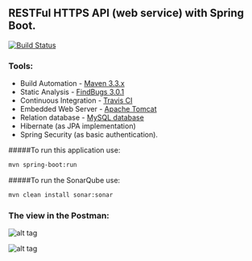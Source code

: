 ## RESTFul HTTPS API (web service) with Spring Boot.

[![Build Status](https://travis-ci.org/OKaluzny/Spring-Boot-RESTFul-Web-Services-CRUD.svg?branch=master)](https://travis-ci.org/OKaluzny/Spring-Boot-RESTFul-Web-Services-CRUD)

### Tools:

* Build Automation - [Maven 3.3.x](https://maven.apache.org/)
* Static Analysis - [FindBugs 3.0.1](http://findbugs.sourceforge.net/)
* Continuous Integration - [Travis CI](https://travis-ci.org)
* Embedded Web Server - [Apache Tomcat](http://tomcat.apache.org/)
* Relation database - [MySQL database](https://www.mysql.com/)
* Hibernate (as JPA implementation)
* Spring Security (as basic authentication).

#####To run this application use:

```bash
mvn spring-boot:run
  ```

#####To run the SonarQube use:

```bash
mvn clean install sonar:sonar
```

### The view in the Postman:

![alt tag](http://i.piccy.info/i9/6f4fab5a4515bc2487b1264b2c3d99ae/1477921963/48623/1085055/basic1.jpg)

![alt tag](http://i.piccy.info/i9/a228232e1f46a8e972a6210e89eea46c/1477921146/58237/1085055/basic.jpg)
